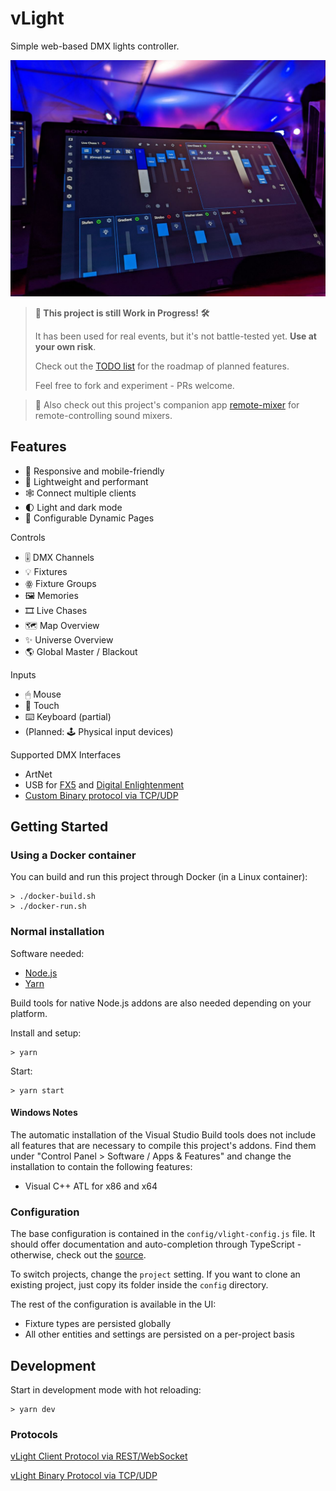 # vLight

Simple web-based DMX lights controller.

![](./assets/photo.jpeg)

> **🚧 This project is still Work in Progress! 🛠️**
>
> It has been used for real events, but it's not battle-tested yet. **Use at your own risk**.
>
> Check out the [TODO list](./TODO.md) for the roadmap of planned features.
>
> Feel free to fork and experiment - PRs welcome.

> 🎵 Also check out this project's companion app [remote-mixer](https://github.com/kryops/remote-mixer) for remote-controlling sound mixers.

## Features

- 📱 Responsive and mobile-friendly
- 🚀 Lightweight and performant
- 🕸️ Connect multiple clients
- 🌓 Light and dark mode
- 📄 Configurable Dynamic Pages

Controls

- 🎚 DMX Channels
- 💡 Fixtures
- ꙮ Fixture Groups
- 🖼 Memories
- 🎞 Live Chases
- 🗺 Map Overview
- ✨ Universe Overview
- 🌎 Global Master / Blackout

Inputs

- 🖱 Mouse
- 📱 Touch
- ⌨️ Keyboard (partial)
- (Planned: 🕹 Physical input devices)

Supported DMX Interfaces

- ArtNet
- USB for [FX5](https://fx5.de/) and [Digital Enlightenment](http://www.digital-enlightenment.de/)
- [Custom Binary protocol via TCP/UDP](./backend/src/devices/vlight/README.md)

## Getting Started

### Using a Docker container

You can build and run this project through Docker (in a Linux container):

```
> ./docker-build.sh
> ./docker-run.sh
```

### Normal installation

Software needed:

- [Node.js](https://nodejs.org/en/)
- [Yarn](https://yarnpkg.com/lang/en/)

Build tools for native Node.js addons are also needed depending on your platform.

Install and setup:

```shellscript
> yarn
```

Start:

```shellscript
> yarn start
```

#### Windows Notes

The automatic installation of the Visual Studio Build tools does not include all features that are necessary to compile this project's addons. Find them under "Control Panel > Software / Apps & Features" and change the installation to contain the following features:

- Visual C++ ATL for x86 and x64

### Configuration

The base configuration is contained in the `config/vlight-config.js` file. It should offer documentation and auto-completion through TypeScript - otherwise, check out the [source](./backend/src/services/config.ts).

To switch projects, change the `project` setting. If you want to clone an existing project, just copy its folder inside the `config` directory.

The rest of the configuration is available in the UI:

- Fixture types are persisted globally
- All other entities and settings are persisted on a per-project basis

## Development

Start in development mode with hot reloading:

```shellscript
> yarn dev
```

### Protocols

[vLight Client Protocol via REST/WebSocket](./backend/src/services/api/README.md)

[vLight Binary Protocol via TCP/UDP](./backend/src/devices/vlight/README.md)
